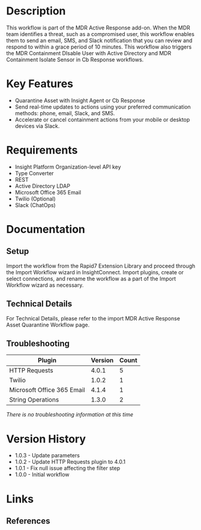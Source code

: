 # Description

This workflow is part of the MDR Active Response add-on. When the MDR team identifies a threat, such as a compromised user, this workflow enables them to send an email, SMS, and Slack notification that you can review and respond to within a grace period of 10 minutes. This workflow also triggers the MDR Containment DIsable User with Active Directory and MDR Containment Isolate Sensor in Cb Response workflows.

# Key Features

* Quarantine Asset with Insight Agent or Cb Response
* Send real-time updates to actions using your preferred communication methods: phone, email, Slack, and SMS.
* Accelerate or cancel containment actions from your mobile or desktop devices via Slack.


# Requirements

* Insight Platform Organization-level API key
* Type Converter
* REST
* Active Directory LDAP
* Microsoft Office 365 Email 
* Twilio (Optional) 
* Slack (ChatOps)


# Documentation

## Setup

Import the workflow from the Rapid7 Extension Library and proceed through the Import Workflow wizard in InsightConnect. Import plugins, create or select connections, and rename the workflow as a part of the Import Workflow wizard as necessary.
 
## Technical Details

For Technical Details, please refer to the import MDR Active Response Asset Quarantine Workflow page.

## Troubleshooting

|Plugin|Version|Count|
|----|----|--------|
|HTTP Requests|4.0.1|5|
|Twilio|1.0.2|1|
|Microsoft Office 365 Email|4.1.4|1|
|String Operations|1.3.0|2|

_There is no troubleshooting information at this time_

# Version History

* 1.0.3 - Update parameters
* 1.0.2 - Update HTTP Requests plugin to 4.0.1
* 1.0.1 - Fix null issue affecting the filter step
* 1.0.0 - Initial workflow

# Links

## References
